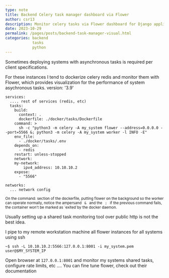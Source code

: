 ```yaml
---
type: note
title: Backend Celery task manager dashboard via Flower
author: csr13
description: Monitor celery tasks via Flower dashboard for Django applications.
date: 2023-10-29
permalink: /pages/posts/backend-task-manager-visual.html
categories: backend
            tasks
            python
---
```


Sometimes deploying systems with asynchronous tasks is
required per client specifications.

For these instances I tend to dockerize celery redis and
monitor them with Flower, which provides visualization for
the performance of system asychronous tasks.
version: '3.9'

```
services:
  .... rest of services (redis, etc)
  tasks:
    build:
      context: .
      dockerfile: ./docker/tasks/Dockerfile
    command: >
      sh -c "python3 -m celery -A my_system flower --address=0.0.0.0 --port=5566 &; python3 -m celery -A my_system worker -l INFO -E"
    env_file:
      - ./docker/tasks/.env
    depends_on:
      - redis
    restart: unless-stopped
    network:
    my-network:
        ipv4_address: 10.10.10.2
    expose:
      - "5566"

networks:
  ... network config
```

<small>
On the command: section of the dockerfile, putting flower
on the background so the worker can operate normally, notice
the ampersand <code> & </code> and the <code> ; </code> if
the previous command fails, the container won't be marked as
`exited`by the docker daemon.
</small>

Usually setting up a shared task monitoring tool over public
http is not the best idea.

I pipe to my remote workstation machine all flower instances for all
systems using ssh
```
~$ ssh -L 10.10.10.2:5566:127.0.0.1:8001 -i my_system.pem user@$MY_SYSTEM_IP
```

Open browser at `127.0.0.1:8001` and monitor my
systems shared tasks, configure rate limits, etc ....
You can fine tune flower, check out their documentation

